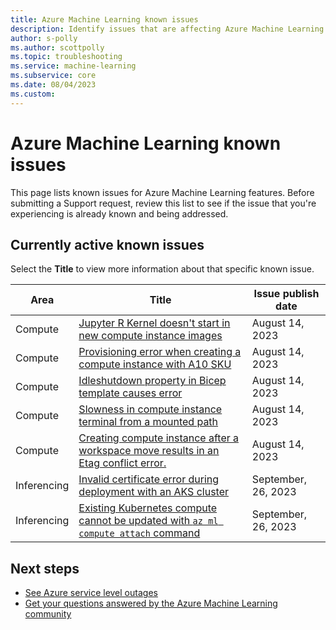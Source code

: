 ```yaml
---
title: Azure Machine Learning known issues
description: Identify issues that are affecting Azure Machine Learning features. 
author: s-polly
ms.author: scottpolly
ms.topic: troubleshooting    
ms.service: machine-learning
ms.subservice: core
ms.date: 08/04/2023
ms.custom:  
---
```


# Azure Machine Learning known issues

This page lists known issues for Azure Machine Learning features. Before submitting a Support request, review this list to see if the issue that you're experiencing is already known and being addressed. 


## Currently active known issues

Select the **Title** to view more information about that specific known issue.


|Area  |Title  |Issue publish date  |
|---------|---------|---------|
|Compute | [Jupyter R Kernel doesn't start in new compute instance images](jupyter-r-kernel-not-starting.md)        |   August 14, 2023      |
|Compute | [Provisioning error when creating a compute instance with A10 SKU](compute-a10-sku-not-supported.md) | August 14, 2023 |
|Compute | [Idleshutdown property in Bicep template causes error](compute-idleshutdown-bicep.md) |    August 14, 2023      |   
|Compute | [Slowness in compute instance terminal from a mounted path](compute-slowness-terminal-mounted-path.md)| August 14, 2023|   
|Compute| [Creating compute instance after a workspace move results in an Etag conflict error.](workspace-move-compute-instance-same-name.md)| August 14, 2023 |     
|Inferencing| [Invalid certificate error during deployment with an AKS cluster](inferencing-invalid-certificate.md)| September, 26, 2023 |     
|Inferencing| [Existing Kubernetes compute cannot be updated with `az ml compute attach` command](inferencing-updating-kubernetes-compute-appears-to-succeed.md)  | September, 26, 2023 | 
 

## Next steps


- [See Azure service level outages](https://azure.status.microsoft/status)
- [Get your questions answered by the Azure Machine Learning community](/answers/tags/75/azure-machine-learning)
